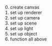 0. create canvas
1. set up renderer
2. set up camera
3. set up scene
4. set up light
5. set up object
6. function all above
